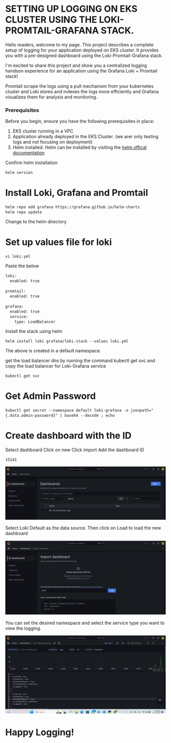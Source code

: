 # SETTING UP LOGGING ON EKS CLUSTER USING THE LOKI-PROMTAIL-GRAFANA STACK.

Hello readers, welcome to my page. This project describes a complete setup of logging for your application deployed on EKS cluster. It provides you with a pre-designed dashboard using the Loki-Promtail-Grafana stack.

I'm excited to share this project and show you a centralized logging handson experience for an application using the Grafana Loki + Promtail stack!

Promtail scrape the logs using a pull mechanism from your kubernetes cluster and Loki stores and indexes the logs more efficiently and  Grafana visualizes them for analysis and monitoring. 

### Prerequisites

Before you begin, ensure you have the following prerequisites in place:

1.  EKS cluster running in a VPC
2.  Application already deployed in the EKS Cluster. (we arer only testing logs and not focusing on deployment)
3.  Helm installed. Helm can be installed by visiting the [helm offical documentation](https://helm.sh/docs/intro/install/)

Confirm helm installation 

```
helm version
```
# Install Loki, Grafana and Promtail

```
helm repo add grafana https://grafana.github.io/helm-charts
helm repo update
```
Change to the helm directory
# Set up values file for loki

```
vi loki.yml
```
Paste the below

```
loki:
  enabled: true

promtail:
  enabled: true

grafana:
  enabled: true
  service:
    type: LoadBalancer
```

Install the stack using helm 

```
helm install loki grafana/loki-stack --values loki.yml
```
The above is created in a default namespace. 

get the load balancer dns by running the command kubectl get svc and copy the load balancer for Loki-Grafana service

```
kubectl get svc 
```

# Get Admin Password

```
kubectl get secret --namespace default loki-grafana -o jsonpath="{.data.admin-password}" | base64 --decode ; echo
```

# Create dashboard with the ID 

Select dashboard
Click on new
Click import
Add the dashboard ID

```
15141
```

![dashboard page](./images/dash1.png)

Select Loki Default as the data source. Then click on Load to load the new dashboard

![Import page](./images/dash2.png)

You can set the desired namespace and select the service type you want to view the logging. 

![logging page](./images/dash3.png)

# Happy Logging!
